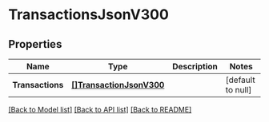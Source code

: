 # TransactionsJsonV300

## Properties
Name | Type | Description | Notes
------------ | ------------- | ------------- | -------------
**Transactions** | [**[]TransactionJsonV300**](TransactionJsonV300.md) |  | [default to null]

[[Back to Model list]](../README.md#documentation-for-models) [[Back to API list]](../README.md#documentation-for-api-endpoints) [[Back to README]](../README.md)


